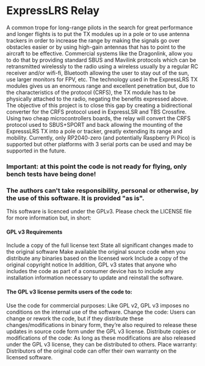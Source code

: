 # ExpressLRS Relay
A common trope for long-range pilots in the search for great performance and longer flights is to put the TX modules up in a pole or to use antenna trackers in order to increase the range by making the signals go over obstacles easier or by using high-gain antennas that has to point to the aircraft to be effective. Commercial systems like the Dragonlink, allow you to do that by providing standard SBUS and Mavilink protocols which can be retransmitted wirelessly to the radio using a wireless usually by a regular RC receiver and/or wifi-fi, Bluetooth allowing the user to stay out of the sun, use larger monitors for FPV, etc.
The technology used in the ExpressLRS TX modules gives us an enormous range and excellent penetration but, due to the characteristics of the protocol (CRFS), the TX module has to be physically attached to the radio, negating the benefits expressed above.
The objective of this project is to close this gap by creating a bidirectional converter for the CRFS protocol used in ExpressLSR and TBS Crossfire. 
Using two cheap microcontrollers boards, the relay will convert the CRFS protocol used to SBUS+SPORT and back allowing the mounting of the ExpresssLRS TX into a pole or tracker, greatly extending its range and mobility.
Currently, only RP2040-zero (and potentially Raspberry Pi Pico) is supported but other platforms with 3 serial ports can be used and may be supported in the future.
### Important: at this point the code is not ready for flying, only bench tests have being done!
### The authors can't take responsibility, personal or otherwise, by the use of this software. It is provided "as is".
This software is licenced under the GPLv3. Please check the LICENSE file for more information but, in short:
#### GPL v3 Requirements
Include a copy of the full license text
State all significant changes made to the original software
Make available the original source code when you distribute any binaries based on the licensed work
Include a copy of the original copyright notice
In addition, GPL v3 states that anyone who includes the code as part of a consumer device has to include any installation information necessary to update and reinstall the software.
#### The GPL v3 license permits users of the code to:
Use the code for commercial purposes: Like GPL v2, GPL v3 imposes no conditions on the internal use of the software.
Change the code: Users can change or rework the code, but if they distribute these changes/modifications in binary form, they’re also required to release these updates in source code form under the GPL v3 license.
Distribute copies or modifications of the code: As long as these modifications are also released under the GPL v3 license, they can be distributed to others.
Place warranty: Distributors of the original code can offer their own warranty on the licensed software.
